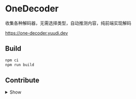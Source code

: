 # OneDecoder

收集各种解码器，无需选择类型，自动推测内容，纯前端实现解码

<https://one-decoder.yuudi.dev>

## Build

```sh
npm ci
npm run build
```

## Contribute

<details>
<summary>Show</summary>

### App

This app built with [Angular 20](https://v20.angular.dev/overview) with [zone-less](https://angular.dev/guide/zoneless) and [signals](https://angular.dev/guide/signals), please read them before start.

Run `npm start` and open <localhost:4200> to debug

> Known issue:
> wasm modules can't load in debug environment. And the solution `vite-plugin-wasm` can't be configured with Angular.
> This error won't affect production environment

### Plugins

Use [template file](./src/plugins/_template.ts), create a new class and put it in [enabled list](./src/plugins/enabled.ts)

Run `npm start` and open <localhost:4200> to debug

</details>
